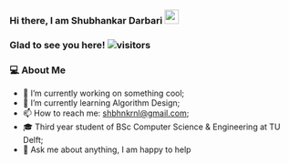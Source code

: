 ### Hi there, I am Shubhankar Darbari <img src="https://media.giphy.com/media/hvRJCLFzcasrR4ia7z/giphy.gif" width="25px">

### Glad to see you here! ![visitors](https://visitor-badge.glitch.me/badge?page_id=shbhnkr.shbhnkr)

### 💻 About Me 

- 🔭 I’m currently working on something cool;
- 🌱 I’m currently learning Algorithm Design;
- 📫 How to reach me: shbhnkrnl@gmail.com;
- 🎓 Third year student of BSc Computer Science & Engineering at TU Delft;
- 💬 Ask me about anything, I am happy to help


<!--
- 👯 I’m looking to collaborate on ...
- 🤔 I’m looking for help with ...
- ⚡ Fun fact: ...
-->
